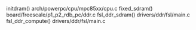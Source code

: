 
initdram()              arch/powerpc/cpu/mpc85xx/cpu.c
fixed_sdram()           board/freescale/p1_p2_rdb_pc/ddr.c
fsl_ddr_sdram()         drivers/ddr/fsl/main.c
fsl_ddr_compute()       drivers/ddr/fsl/main.c
